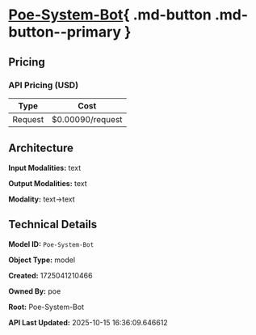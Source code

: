 # [Poe-System-Bot](https://poe.com/Poe-System-Bot){ .md-button .md-button--primary }

## Pricing

### API Pricing (USD)

| Type | Cost |
|------|------|
| Request | $0.00090/request |

## Architecture

**Input Modalities:** text

**Output Modalities:** text

**Modality:** text->text


## Technical Details

**Model ID:** `Poe-System-Bot`

**Object Type:** model

**Created:** 1725041210466

**Owned By:** poe

**Root:** Poe-System-Bot

**API Last Updated:** 2025-10-15 16:36:09.646612
